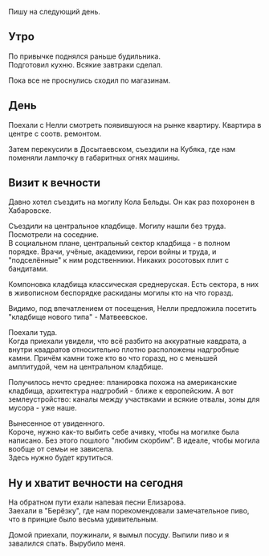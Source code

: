 Пишу на следующий день.
## Утро
По привычке поднялся раньше будильника.  
Подготовил кухню. Всякие завтраки сделал.

Пока все не проснулись сходил по магазинам.
## День
Поехали с Нелли смотреть появившуюся на рынке квартиру. Квартира в центре с соотв. ремонтом.

Затем перекусили в Досытаевском, съездили на Кубяка, где нам поменяли лампочку в габаритных огнях машины.
## Визит к вечности
Давно хотел съездить на могилу Кола Бельды. Он как раз похоронен в Хабаровске.

Съездили на центральное кладбище. Могилу нашли без труда. Посмотрели на соседние.  
В социальном плане, центральный сектор кладбища - в полном порядке. Врачи, учёные, академики, герои войны и труда, и "подселённые" к ним родственники. Никаких росотовых плит с бандитами.

Компоновка кладбища классическая среднеруская. Есть сектора, в них в живописном беспорядке раскиданы могилы кто на что горазд.

Видимо, под впечатлением от посещения, Нелли предложила посетить "кладбище нового типа" - Матвеевское.  

Поехали туда.  
Когда приехали увидели, что всё разбито на аккуратные кавдрата, а внутри квадратов относительно плотно расположены надгробные камни. Причём камни тоже кто во что горазд, но с меньшей амплитудой, чем на центральном кладбище.

Получилось нечто среднее: планировка похожа на американские кладбища, архитектура надгробий - ближе к европейским. А вот землеустройство: каналы между участвками и всякие отвалы, зоны для мусора - уже наше.

Вынесенное от увиденного.  
Короче, нужно как-то выбить себе ачивку, чтобы на могилке была написано. Без этого пошлого "любим скорбим". В идеале, чтобы могила вообще от семьи не зависела.  
Здесь нужно будет крутиться.
## Ну и хватит вечности на сегодня
На обратном пути ехали напевая песни Елизарова.  
Заехали в "Берёзку", где нам порекомендовали замечательное пиво, что в принцие было весьма удивительным.

Домой приехали, поужинали, я вымыл посуду. Выпили пиво и я завалился спать. Вырубило меня.